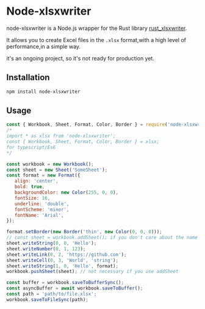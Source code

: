 # Node-xlsxwriter
node-xlsxwriter is a Node.js wrapper for the Rust library [rust_xlsxwriter](
  https://docs.rs/rust_xlsxwriter/0.64.2/rust_xlsxwriter/index.html).

It allows you to create Excel files in the `.xlsx` format,with a high level of performance,in a simple way.

it's an ongoing project, so it's not ready for production yet.

## Installation
```bash
npm install node-xlsxwriter
```

## Usage
```javascript
const { Workbook, Sheet, Format, Color, Border } = require('node-xlsxwriter');
/*
import * as xlsx from 'node-xlsxwriter';
const { Workbook, Sheet, Format, Color, Border } = xlsx;
for typescript/Es6
*/

const workbook = new Workbook();
const sheet = new Sheet('SomeSheet');
const format = new Format({
   align: 'center',
   bold: true,
   backgroundColor: new Color(255, 0, 0),
   fontSize: 16,
   underline: 'double',
   fontScheme: 'minor',
   fontName: 'Arial',
});

format.setBorder(new Border('thin', new Color(0, 0, 0)));
// const sheet = workbook.addSheet(); if you don't care about the name
sheet.writeString(0, 0, 'Hello');
sheet.writeNumber(0, 1, 123);
sheet.writeLink(0, 2, 'https://github.com');
sheet.writeCell(0, 3, 'World', 'string');
sheet.writeString(1, 0, 'Hello', format);
workbook.pushSheet(sheet); // not necessary if you use addSheet

const buffer = workbook.saveToBufferSync();
const asyncBuffer = await workbook.saveToBuffer();
const path = 'path/to/file.xlsx';
workbook.saveToFileSync(path);
```